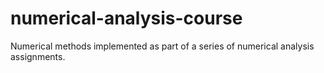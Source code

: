 # numerical-analysis-course
Numerical methods implemented as part of a series of numerical analysis assignments.
